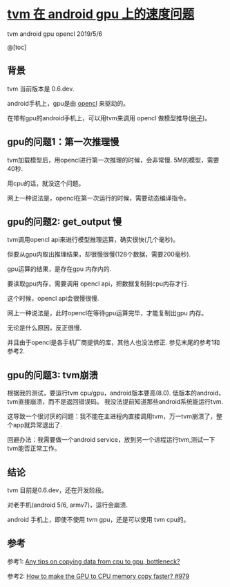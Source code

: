 # [tvm 在 android gpu 上的速度问题](https://github.com/zhaowd2001/tvm_phone/blob/master/tvm-android-gpu-speed.md)
tvm android gpu opencl
2019/5/6

@[toc]
## 背景
   tvm 当前版本是 0.6.dev.
   
   android手机上，gpu是由 [opencl](https://baike.baidu.com/item/OpenCL/8477301?fr=aladdin) 来驱动的。

   在带有gpu的android手机上，可以用tvm来调用 opencl 做模型推导([例子](https://github.com/zhaowd2001/tvm_phone/blob/master/tvm-android-demo.md))。


## gpu的问题1：第一次推理慢
   tvm加载模型后，用opencl进行第一次推理的时候，会非常慢. 5M的模型，需要40秒.
   
   用cpu的话，就没这个问题。
   
   网上一种说法是，opencl在第一次运行的时候，需要动态编译指令。
   
   
## gpu的问题2: get_output 慢
   tvm调用opencl api来进行模型推理运算，确实很快(几个毫秒)。
   
   但要从gpu内取出推理结果，却很慢很慢(128个数据，需要200毫秒).
   
   gpu运算的结果，是存在gpu 内存内的.
   
   要读取gpu内存，需要调用 opencl api，把数据复制到cpu内存才行.
   
   这个时候，opencl api会很慢很慢.
   
   网上一种说法是，此时opencl在等待gpu运算完毕，才能复制出gpu 内存。
   
   无论是什么原因，反正很慢.
   
   并且由于opencl是各手机厂商提供的库，其他人也没法修正.
   参见末尾的参考1和参考2.
   
## gpu的问题3: tvm崩溃
   根据我的测试，要运行tvm cpu/gpu，android版本要高(8.0).
   低版本的android，tvm直接崩溃，而不是返回错误码。
   我没法提前知道那些android系统能运行tvm.
   
   这导致一个很讨厌的问题：我不能在主进程内直接调用tvm，万一tvm崩溃了，整个app就异常退出了.
   
   回避办法：我需要做一个android service，放到另一个进程运行tvm,测试一下tvm能否正常工作。
   
## 结论
   tvm 目前是0.6.dev，还在开发阶段。
   
   对老手机(android 5/6, armv7)，运行会崩溃. 
   
   android 手机上，即使不使用 tvm gpu，还是可以使用 tvm cpu的。
   
## 参考
   参考1: [Any tips on copying data from cpu to gpu, bottleneck?](https://discuss.tvm.ai/t/any-tips-on-copying-data-from-cpu-to-gpu-bottleneck/780)
   
   参考2: [How to make the GPU to CPU memory copy faster? #979](https://github.com/dmlc/tvm/issues/979)
